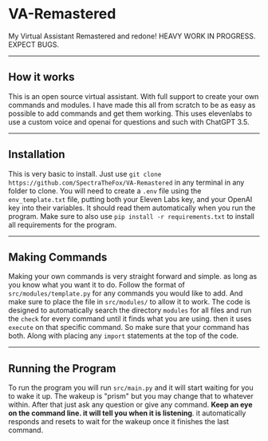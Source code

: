 # VA-Remastered
My Virtual Assistant Remastered and redone! HEAVY WORK IN PROGRESS. EXPECT BUGS.
***
## How it works
This is an open source virtual assistant. With full support to create your own commands and modules. I have made this all from scratch to be as easy as possible to add commands and get them working. This uses elevenlabs to use a custom voice and openai for questions and such with ChatGPT 3.5. 
***
## Installation
This is very basic to install. Just use `git clone https://github.com/SpectraTheFox/VA-Remastered` in any terminal in any folder to clone. You will need to create a `.env` file using the `env_template.txt` file, putting both your Eleven Labs key, and your OpenAI key into their variables. It should read them automatically when you run the program. Make sure to also use `pip install -r requirements.txt` to install all requirements for the program.
***
## Making Commands
Making your own commands is very straight forward and simple. as long as you know what you want it to do. Follow the format of `src/modules/template.py` for any commands you would like to add. And make sure to place the file in `src/modules/` to allow it to work. The code is designed to automatically search the directory `modules` for all files and run the `check` for every command until it finds what you are using. then it uses `execute` on that specific command. So make sure that your command has both. Along with placing any `import` statements at the top of the code.
***
## Running the Program
To run the program you will run `src/main.py` and it will start waiting for you to wake it up. The wakeup is "prism" but you may change that to whatever within. After that just ask any question or give any command. **Keep an eye on the command line. it will tell you when it is listening**. it automatically responds and resets to wait for the wakeup once it finishes the last command.